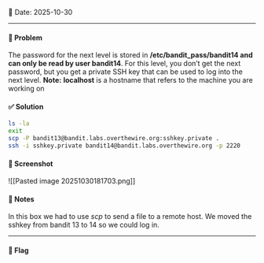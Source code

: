 📅 Date: 2025-10-30

---

#### 🧩 Problem
The password for the next level is stored in **/etc/bandit_pass/bandit14 and can only be read by user bandit14**. For this level, you don’t get the next password, but you get a private SSH key that can be used to log into the next level. **Note:** **localhost** is a hostname that refers to the machine you are working on


#### ✅ Solution
```bash
ls -la
exit
scp -P bandit13@bandit.labs.overthewire.org:sshkey.private .
ssh -i sshkey.private bandit14@bandit.labs.overthewire.org -p 2220
```

#### 📸 Screenshot
![[Pasted image 20251030181703.png]]

#### 📝 Notes
In this box we had to use *scp* to send a file to a remote host. We moved the sshkey from bandit 13 to 14 so we could log in. 

---
#### 🔐 Flag


